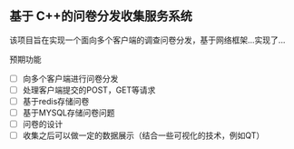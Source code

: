 ## 基于 C++的问卷分发收集服务系统

该项目旨在实现一个面向多个客户端的调查问卷分发，基于网络框架...实现了...

预期功能

- [ ] 向多个客户端进行问卷分发
- [ ] 处理客户端提交的POST，GET等请求
- [ ] 基于redis存储问卷
- [ ] 基于MYSQL存储问卷问题
- [ ] 问卷的设计
- [ ] 收集之后可以做一定的数据展示（结合一些可视化的技术，例如QT）